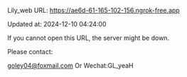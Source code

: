 Lily_web URL: https://ae6d-61-165-102-156.ngrok-free.app

Updated at: 2024-12-10 04:24:00

If you cannot open this URL, the server might be down.

Please contact: 

goley04@foxmail.com Or Wechat:GL_yeaH